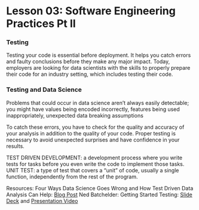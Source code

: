 # Lesson 03: Software Engineering Practices Pt II

### Testing
Testing your code is essential before deployment. It helps you catch errors and faulty conclusions before they make any major impact. Today, employers are looking for data scientists with the skills to properly prepare their code for an industry setting, which includes testing their code.

### Testing and Data Science
Problems that could occur in data science aren’t always easily detectable; you might have values being encoded incorrectly, features being used inappropriately, unexpected data breaking assumptions

To catch these errors, you have to check for the quality and accuracy of your analysis in addition to the quality of your code. Proper testing is necessary to avoid unexpected surprises and have confidence in your results.

TEST DRIVEN DEVELOPMENT: a development process where you write tests for tasks before you even write the code to implement those tasks.
UNIT TEST: a type of test that covers a “unit” of code, usually a single function, independently from the rest of the program.

Resources:
Four Ways Data Science Goes Wrong and How Test Driven Data Analysis Can Help: [Blog Post](https://www.predictiveanalyticsworld.com/machinelearningtimes/four-ways-data-science-goes-wrong-and-how-test-driven-data-analysis-can-help/6947/)
Ned Batchelder: Getting Started Testing: [Slide Deck](https://speakerdeck.com/pycon2014/getting-started-testing-by-ned-batchelder) and [Presentation Video](https://www.youtube.com/watch?v=FxSsnHeWQBY)
